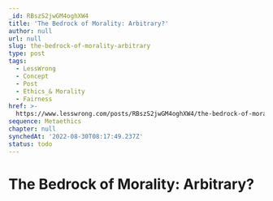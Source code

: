 ```yaml
---
_id: RBszS2jwGM4oghXW4
title: 'The Bedrock of Morality: Arbitrary?'
author: null
url: null
slug: the-bedrock-of-morality-arbitrary
type: post
tags:
  - LessWrong
  - Concept
  - Post
  - Ethics_& Morality
  - Fairness
href: >-
  https://www.lesswrong.com/posts/RBszS2jwGM4oghXW4/the-bedrock-of-morality-arbitrary
sequence: Metaethics
chapter: null
synchedAt: '2022-08-30T08:17:49.237Z'
status: todo
---
```


# The Bedrock of Morality: Arbitrary?
